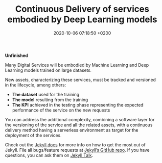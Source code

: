 ﻿---
layout: post
title:  "Continuous Delivery of services embodied by Deep Learning models"
date:   2020-10-06 07:18:50 +0200
categories: digitalization serverless
---
**Unfinished**

Many Digital Services will be embodied by Machine Learning and Deep Learning models trained on large datasets.

New assets, characterizing these services, must be tracked and versioned in the lifecycle, among others: 

 - **The dataset** used for the training
 - **The model** resulting from the training
 - **The KPI** achieved in the testing phase representing the expected  performance of the service on the new requests 

You can address the additional complexity, combining a software layer for the versioning of the service and all the related assets, with a continuous delivery method having a serverless environment as target for the deployment of the services.

Check out the [Jekyll docs][jekyll-docs] for more info on how to get the most out of Jekyll. File all bugs/feature requests at [Jekyll’s GitHub repo][jekyll-gh]. If you have questions, you can ask them on [Jekyll Talk][jekyll-talk].

[jekyll-docs]: https://jekyllrb.com/docs/home
[jekyll-gh]:   https://github.com/jekyll/jekyll
[jekyll-talk]: https://talk.jekyllrb.com/
